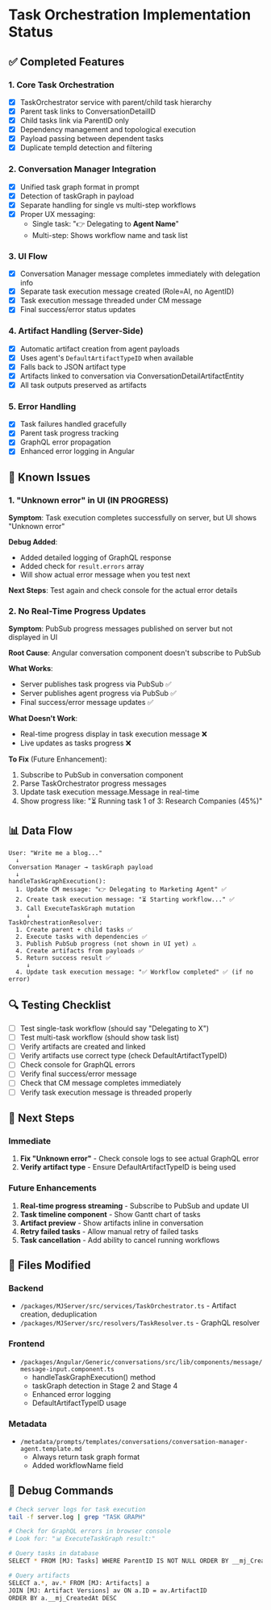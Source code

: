 # Task Orchestration Implementation Status

## ✅ Completed Features

### 1. Core Task Orchestration
- [x] TaskOrchestrator service with parent/child task hierarchy
- [x] Parent task links to ConversationDetailID
- [x] Child tasks link via ParentID only
- [x] Dependency management and topological execution
- [x] Payload passing between dependent tasks
- [x] Duplicate tempId detection and filtering

### 2. Conversation Manager Integration
- [x] Unified task graph format in prompt
- [x] Detection of taskGraph in payload
- [x] Separate handling for single vs multi-step workflows
- [x] Proper UX messaging:
  - Single task: "👉 Delegating to **Agent Name**"
  - Multi-step: Shows workflow name and task list

### 3. UI Flow
- [x] Conversation Manager message completes immediately with delegation info
- [x] Separate task execution message created (Role=AI, no AgentID)
- [x] Task execution message threaded under CM message
- [x] Final success/error status updates

### 4. Artifact Handling (Server-Side)
- [x] Automatic artifact creation from agent payloads
- [x] Uses agent's `DefaultArtifactTypeID` when available
- [x] Falls back to JSON artifact type
- [x] Artifacts linked to conversation via ConversationDetailArtifactEntity
- [x] All task outputs preserved as artifacts

### 5. Error Handling
- [x] Task failures handled gracefully
- [x] Parent task progress tracking
- [x] GraphQL error propagation
- [x] Enhanced error logging in Angular

## 🚧 Known Issues

### 1. "Unknown error" in UI (IN PROGRESS)
**Symptom**: Task execution completes successfully on server, but UI shows "Unknown error"

**Debug Added**:
- Added detailed logging of GraphQL response
- Added check for `result.errors` array
- Will show actual error message when you test next

**Next Steps**: Test again and check console for the actual error details

### 2. No Real-Time Progress Updates
**Symptom**: PubSub progress messages published on server but not displayed in UI

**Root Cause**: Angular conversation component doesn't subscribe to PubSub

**What Works**:
- Server publishes task progress via PubSub ✅
- Server publishes agent progress via PubSub ✅
- Final success/error message updates ✅

**What Doesn't Work**:
- Real-time progress display in task execution message ❌
- Live updates as tasks progress ❌

**To Fix** (Future Enhancement):
1. Subscribe to PubSub in conversation component
2. Parse TaskOrchestrator progress messages
3. Update task execution message.Message in real-time
4. Show progress like: "⏳ Running task 1 of 3: Research Companies (45%)"

## 📊 Data Flow

```
User: "Write me a blog..."
  ↓
Conversation Manager → taskGraph payload
  ↓
handleTaskGraphExecution():
  1. Update CM message: "👉 Delegating to Marketing Agent" ✅
  2. Create task execution message: "⏳ Starting workflow..." ✅
  3. Call ExecuteTaskGraph mutation
     ↓
TaskOrchestrationResolver:
  1. Create parent + child tasks ✅
  2. Execute tasks with dependencies ✅
  3. Publish PubSub progress (not shown in UI yet) ⚠️
  4. Create artifacts from payloads ✅
  5. Return success result ✅
     ↓
  4. Update task execution message: "✅ Workflow completed" ✅ (if no error)
```

## 🔍 Testing Checklist

- [ ] Test single-task workflow (should say "Delegating to X")
- [ ] Test multi-task workflow (should show task list)
- [ ] Verify artifacts are created and linked
- [ ] Verify artifacts use correct type (check DefaultArtifactTypeID)
- [ ] Check console for GraphQL errors
- [ ] Verify final success/error message
- [ ] Check that CM message completes immediately
- [ ] Verify task execution message is threaded properly

## 🎯 Next Steps

### Immediate
1. **Fix "Unknown error"** - Check console logs to see actual GraphQL error
2. **Verify artifact type** - Ensure DefaultArtifactTypeID is being used

### Future Enhancements
1. **Real-time progress streaming** - Subscribe to PubSub and update UI
2. **Task timeline component** - Show Gantt chart of tasks
3. **Artifact preview** - Show artifacts inline in conversation
4. **Retry failed tasks** - Allow manual retry of failed tasks
5. **Task cancellation** - Add ability to cancel running workflows

## 📁 Files Modified

### Backend
- `/packages/MJServer/src/services/TaskOrchestrator.ts` - Artifact creation, deduplication
- `/packages/MJServer/src/resolvers/TaskResolver.ts` - GraphQL resolver

### Frontend
- `/packages/Angular/Generic/conversations/src/lib/components/message/message-input.component.ts`
  - handleTaskGraphExecution() method
  - taskGraph detection in Stage 2 and Stage 4
  - Enhanced error logging
  - DefaultArtifactTypeID usage

### Metadata
- `/metadata/prompts/templates/conversations/conversation-manager-agent.template.md`
  - Always return task graph format
  - Added workflowName field

## 🐛 Debug Commands

```bash
# Check server logs for task execution
tail -f server.log | grep "TASK GRAPH"

# Check for GraphQL errors in browser console
# Look for: "📊 ExecuteTaskGraph result:"

# Query tasks in database
SELECT * FROM [MJ: Tasks] WHERE ParentID IS NOT NULL ORDER BY __mj_CreatedAt DESC

# Query artifacts
SELECT a.*, av.* FROM [MJ: Artifacts] a
JOIN [MJ: Artifact Versions] av ON a.ID = av.ArtifactID
ORDER BY a.__mj_CreatedAt DESC
```
